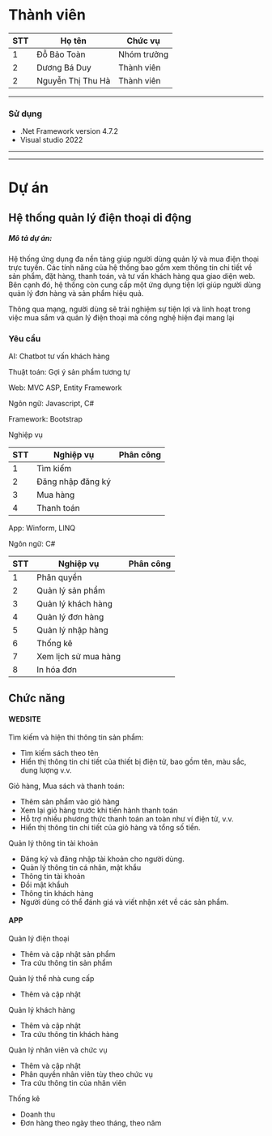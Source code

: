 # Thành viên

| STT | Họ tên | Chức vụ  |
|----------------|--------------------|--------------------|
|  1  |  Đỗ Bảo Toàn  |   Nhóm trưởng  |
|  2  |  Dương Bá Duy |   Thành viên   |
|  2  |  Nguyễn Thị Thu Hà |   Thành viên   |
-----------------------------------------------
### Sử dụng 
 - .Net Framework version 4.7.2
 - Visual studio 2022
-----------------------------------------------

-----------------------------------------------
# Dự án

## Hệ thống quản lý điện thoại di động

<h5>Mô tả dự án: </h5>
<p>Hệ thống ứng dụng đa nền tảng giúp người dùng quản lý và mua điện thoại trực tuyến. Các tính năng của hệ thống bao gồm xem thông tin chi tiết về sản phẩm, đặt hàng, thanh toán, và tư vấn khách hàng qua giao diện web. Bên cạnh đó, hệ thống còn cung cấp một ứng dụng tiện lợi giúp người dùng quản lý đơn hàng và sản phẩm hiệu quả.</p>

<p>Thông qua mạng, người dùng sẽ trải nghiệm sự tiện lợi và linh hoạt trong việc mua sắm và quản lý điện thoại mà công nghệ hiện đại mang lại </p>

### Yêu cầu 
<p>AI: Chatbot tư vấn khách hàng  </p>
<p>Thuật toán: Gợi ý sản phẩm tương tự</p>

<p>Web: MVC ASP, Entity Framework</p>
<p>Ngôn ngữ: Javascript, C# </p>
<p>Framework: Bootstrap</p>

<p>Nghiệp vụ</p>

| STT | Nghiệp vụ | Phân công  |
|----------------|--------------------|--------------------|
|  1  |  Tìm kiếm
|  2  |  Đăng nhập đăng ký 
|  3  |  Mua hàng 
|  4  |  Thanh toán


<p>App: Winform, LINQ</p>
<p>Ngôn ngữ: C# </p>

| STT | Nghiệp vụ | Phân công  |
|----------------|--------------------|--------------------|
|  1 |  Phân quyền
|  2 |  Quản lý sản phẩm
|  3 |  Quản lý khách hàng
|  4 |  Quản lý đơn hàng
|  5 |  Quản lý nhập hàng
|  6 |  Thống kê
|  7 |  Xem lịch sử mua hàng
|  8 |  In hóa đơn


## Chức năng
#### WEDSITE
<p>Tìm kiếm và hiện thi thông tin sản phẩm:</p>
<ul>
  <li>Tìm kiếm sách theo tên</li>
  <li>Hiển thị thông tin chi tiết của thiết bị điện tử, bao gồm tên, màu sắc, dung lượng v.v.</li>
</ul>
<p>
  Giỏ hàng, Mua sách và thanh toán:
</p>
<ul>
  <li>Thêm sản phẩm vào giỏ hàng </li>
  <li>Xem lại giỏ hàng trước khi tiến hành thanh toán</li>
   <li>Hỗ trợ nhiều phương thức thanh toán an toàn như ví điện tử, v.v.</li>
	<li>Hiển thị thông tin chi tiết của giỏ hàng và tổng số tiền.</li>
</ul>
<p>
 Quản lý thông tin tài khoản 
</p>
<ul>
<li>
    Đăng ký và đăng nhập tài khoản cho người dùng.
  </li>
  <li>Quản lý thông tin cá nhân, mật khẩu</li>
<li>Thông tin tài khoản</li>
 <li>Đổi mật khẩuh</li>
<li>Thông tin khách hàng</li>
<li>Người dùng có thể đánh giá và viết nhận xét về các sản phẩm.</li>
</ul>

#### APP

<p>
Quản lý điện thoại
</p>
<ul>
<li>Thêm và cập nhật sản phẩm</li>
<li>Tra cứu thông tin sản phẩm</li>
</ul>
<p>
Quản lý thể nhà cung cấp
</p>
<ul>
<li>Thêm và cập nhật </li>
</ul>
<p>
Quản lý khách hàng
</p>
<ul>
<li>Thêm và cập nhật </li>
<li>Tra cứu thông tin khách hàng</li>
</ul>
Quản lý nhân viên và chức vụ
</p>
<ul>
<li>Thêm và cập nhật </li>
<li> Phân quyền nhân viên tùy theo chức vụ</li>
<li> Tra cứu thông tin của nhân viên </li></li>
</ul>
<p>
Thống kê</p>
<ul>
<li>Doanh thu </li>
<li> Đơn hàng theo ngày theo tháng, theo năm</li></li>
</ul>
